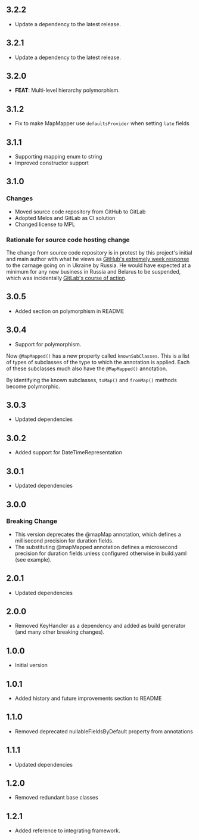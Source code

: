 ## 3.2.2

 - Update a dependency to the latest release.

## 3.2.1

 - Update a dependency to the latest release.

## 3.2.0

 - **FEAT**: Multi-level hierarchy polymorphism.

## 3.1.2

- Fix to make MapMapper use ``defaultsProvider`` when setting ``late`` fields
 
## 3.1.1
- Supporting mapping enum to string
- Improved constructor support
 
## 3.1.0

### Changes
- Moved source code repository from GitHub to GitLab
- Adopted Melos and GitLab as CI solution
- Changed license to MPL

### Rationale for source code hosting change

The change from source code repository is in protest by this project's initial and main author with what he views as [GitHub's extremely week response](https://github.blog/2022-03-02-our-response-to-the-war-in-ukraine/) to the carnage going on in Ukraine by Russia. He would have expected at a minimum for any new business in Russia and Belarus to be suspended, which was incidentally [GitLab's course of action](https://about.gitlab.com/blog/2022/03/11/gitlab-actions-to-date-regarding-russian-invasion-of-ukraine/#suspending-new-business-in-russia-and-belarus).


## 3.0.5

- Added section on polymorphism in README

## 3.0.4

- Support for polymorphism.

Now ```@MapMapped()``` has a new property called ```knownSubClasses```. This is a list of types of subclasses of the type to which the annotation
is applied. Each of these subclasses much also have the ```@MapMapped()``` annotation.

By identifying the known subclasses, ```toMap()``` and ```fromMap()``` methods become polymorphic.

## 3.0.3

- Updated dependencies

## 3.0.2

- Added support for DateTimeRepresentation

## 3.0.1

- Updated dependencies

## 3.0.0
### Breaking Change

- This version deprecates the @mapMap annotation, which defines a millisecond precision for duration fields.
- The substituting @mapMapped annotation defines a microsecond precision for duration fields unless configured
otherwise in build.yaml (see example).


## 2.0.1

- Updated dependencies

## 2.0.0

- Removed KeyHandler as a dependency and added as build generator (and many other breaking changes).

## 1.0.0

- Initial version

## 1.0.1

- Added history and future improvements section to README

## 1.1.0

- Removed deprecated nullableFieldsByDefault property from annotations

## 1.1.1

- Updated dependencies

## 1.2.0

- Removed redundant base classes

## 1.2.1

- Added reference to integrating framework.
